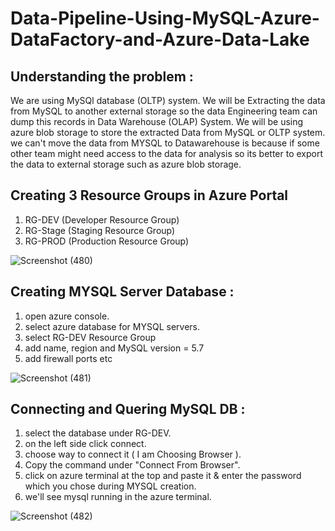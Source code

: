 # Data-Pipeline-Using-MySQL-Azure-DataFactory-and-Azure-Data-Lake

## Understanding the problem :
We are using MySQl database (OLTP) system. We will be Extracting the data from MySQL to another external storage so the data Engineering team can dump this records in Data Warehouse (OLAP) System.
We will be using azure blob storage to store the extracted Data from MySQL or OLTP system. we can't move the data from MYSQL to Datawarehouse is because if some other team might need access to the data for analysis so its better to export the data to external storage such as azure blob storage.

## Creating 3 Resource Groups in Azure Portal
1. RG-DEV (Developer Resource Group)
2. RG-Stage (Staging Resource Group)
3. RG-PROD (Production Resource Group)

![Screenshot (480)](https://github.com/shekharj21/shekharj21/assets/54074505/ecee3836-0395-49a1-80c0-b14406bfa847)

## Creating MYSQL Server Database :
1. open azure console.
2. select azure database for MYSQL servers.
3. select RG-DEV Resource Group
4. add name, region and MySQL version = 5.7
5. add firewall ports etc

![Screenshot (481)](https://github.com/shekharj21/shekharj21/assets/54074505/bbd0b97c-f87f-462b-b02b-0318f6dbdf71)

## Connecting and Quering MySQL DB :
1. select the database under RG-DEV.
2. on the left side click connect.
3. choose way to connect it ( I am Choosing Browser ).
4. Copy the command under "Connect From Browser".
5. click on azure terminal at the top and paste it &  enter the password which you chose during MYSQL creation.
6. we'll see mysql running in the azure terminal.


![Screenshot (482)](https://github.com/shekharj21/shekharj21/assets/54074505/0a24f01a-62b0-45f8-befb-1f221ef8d7aa)


